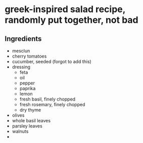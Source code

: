# greek-inspired salad recipe, randomly put together, not bad

## Ingredients

* mesclun
* cherry tomatoes
* cucumber, seeded (forgot to add this)
* dressing
    * feta
    * oil
    * pepper
    * paprika
    * lemon
    * fresh basil, finely chopped
    * fresh rosemary, finely chopped
    * dry thyme
* olives
* whole basil leaves
* parsley leaves
* walnuts
* 